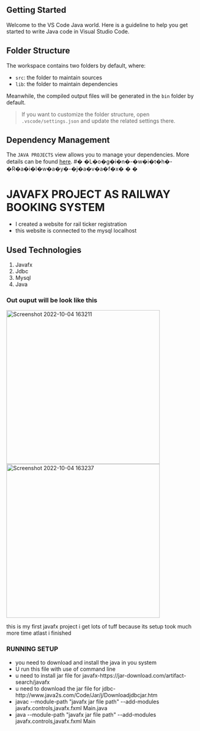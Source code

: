 ## Getting Started

Welcome to the VS Code Java world. Here is a guideline to help you get started to write Java code in Visual Studio Code.

## Folder Structure

The workspace contains two folders by default, where:

- `src`: the folder to maintain sources
- `lib`: the folder to maintain dependencies

Meanwhile, the compiled output files will be generated in the `bin` folder by default.

> If you want to customize the folder structure, open `.vscode/settings.json` and update the related settings there.

## Dependency Management

The `JAVA PROJECTS` view allows you to manage your dependencies. More details can be found [here](https://github.com/microsoft/vscode-java-dependency#manage-dependencies).
#� �L�o�g�i�n�-�w�i�t�h�-�R�a�i�l�w�a�y�-�j�a�v�a�f�x�
�
�

<h1>JAVAFX PROJECT AS RAILWAY BOOKING SYSTEM</h1>
<ul>
<li>I created a website for rail ticker registration</li>
<li>this website is connected to the mysql localhost</li>
</ul>
<h2>Used Technologies</h2>
<ol>
<li>Javafx</li>
<li>Jdbc</li>
<li>Mysql</li>
<li>Java</li>
</ol>
<h3>Out ouput will be look like this</h3>
<img width="401" alt="Screenshot 2022-10-04 163211" src="https://user-images.githubusercontent.com/80329368/193803238-bd967006-158d-4c1e-992b-5100adb5e211.png">
<img width="401" alt="Screenshot 2022-10-04 163237" src="https://user-images.githubusercontent.com/80329368/193803533-3b3741a3-dc46-4ff0-ae18-2413739d7a2e.png">
<p>this is my first javafx project i get lots of tuff because its setup took much more time atlast i finished</p>
<h3>RUNNING SETUP</h3>
<ul>
  <li>you need to download and install the java in you system</li>
  <li>U run this file with use of command line</li>
  <li>u need to install jar file for javafx-https://jar-download.com/artifact-search/javafx</li>
  <li>u need to download the jar file for jdbc- http://www.java2s.com/Code/Jar/j/Downloadjdbcjar.htm</li>
  <li>javac --module-path "javafx jar file path" --add-modules javafx.controls,javafx.fxml Main.java</li>
  <li>java --module-path "javafx jar file path" --add-modules javafx.controls,javafx.fxml Main</li>
</ul>

